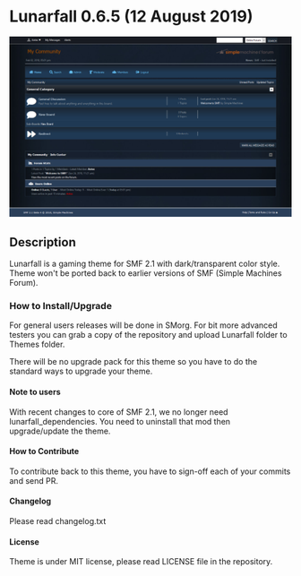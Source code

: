 # Lunarfall 0.6.5 (12 August 2019)

<img src="https://raw.githubusercontent.com/Antes/Lunarfall/master/Lunarfall/images/thumbnail.png">

## Description

Lunarfall is a gaming theme for SMF 2.1 with dark/transparent color style. Theme won't be ported back to earlier versions of SMF (Simple Machines Forum).

### How to Install/Upgrade

For general users releases will be done in SMorg. For bit more advanced testers you can grab a copy of the repository and upload Lunarfall folder to Themes folder.

There will be no upgrade pack for this theme so you have to do the standard ways to upgrade your theme.

#### Note to users

With recent changes to core of SMF 2.1, we no longer need lunarfall_dependencies. You need to uninstall that mod then upgrade/update the theme.

#### How to Contribute

To contribute back to this theme, you have to sign-off each of your commits and send PR.

#### Changelog

Please read changelog.txt

#### License

Theme is under MIT license, please read LICENSE file in the repository.
